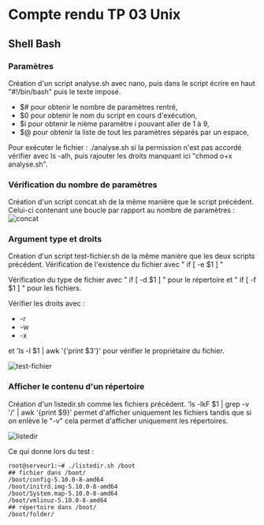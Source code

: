 # Compte rendu TP 03 Unix

## Shell Bash

### Paramètres

Création d'un script analyse.sh avec nano,  puis dans le script écrire en haut "#!/bin/bash" puis le texte imposé. 
- $# pour obtenir le nombre de paramètres rentré,
- $0 pour obtenir le nom du script en cours d'exécution,
- $i pour obtenir le nième paramètre i pouvant aller de 1 à 9,
- $@ pour obtenir la liste de tout les paramètres séparés par un espace,

Pour exécuter le fichier : ./analyse.sh si la permission n'est pas accordé vérifier avec ls -alh, puis rajouter les droits manquant ici "chmod o+x analyse.sh".

### Vérification du nombre de paramètres

Création d'un script concat.sh de la même manière que le script précédent. Celui-ci contenant une boucle par rapport au nombre de paramètres : 
![concat](https://user-images.githubusercontent.com/90272616/136800554-f0a379f8-7d09-40cb-a780-c86ef757976a.PNG)

### Argument type et droits

Création d'un script test-fichier.sh de la même manière que les deux scripts précédent. 
Vérification de l'existence du fichier avec " if [ -e $1 ] "

Vérification du type de fichier avec " if [ -d $1 ] " pour le répertoire et " if [ -f $1 ] " pour les fichiers.

Vérifier les droits avec : 
- -r
- -w
- -x

et 'ls -l $1 | awk '{'print $3'}' pour vérifier le propriétaire du fichier.

![test-fichier](https://user-images.githubusercontent.com/90272616/137493312-970e167b-1b3e-46bf-a95e-20d0e9fc24b9.PNG)

### Afficher le contenu d'un répertoire

Création d'un listedir.sh comme les fichiers précédent.
'ls -lkF $1 | grep -v '/' | awk '{print $9}' permet d'afficher uniquement les fichiers tandis que si on enlève le "-v" cela
permet d'afficher uniquement les répertoires. 

![listedir](https://user-images.githubusercontent.com/90272616/137497113-8d61e047-c54c-4ec4-b21c-b85f68f0386f.PNG)

Ce qui donne lors du test : 

```
root@serveur1:~# ./listedir.sh /boot
## fichier dans /boot/
/boot/config-5.10.0-8-amd64
/boot/initrd.img-5.10.0-8-amd64
/boot/System.map-5.10.0-8-amd64
/boot/vmlinuz-5.10.0-8-amd64
## répertoire dans /boot/
/boot/folder/
```




